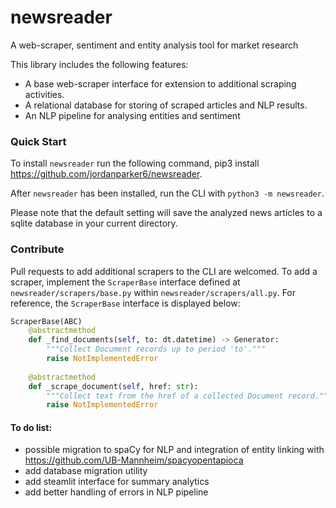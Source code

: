 # newsreader
A web-scraper, sentiment and entity analysis tool for market research

This library includes the following features:
- A base web-scraper interface for extension to additional scraping activities.
- A relational database for storing of scraped articles and NLP results.
- An NLP pipeline for analysing entities and sentiment

### Quick Start

To install `newsreader` run the following command, pip3 install https://github.com/jordanparker6/newsreader.

After `newsreader` has been installed, run the CLI with `python3 -m newsreader`.

Please note that the default setting will save the analyzed news articles to a sqlite database in your current directory.

### Contribute

Pull requests to add additional scrapers to the CLI are welcomed. To add a scraper, implement the `ScraperBase` interface defined at `newsreader/scrapers/base.py` within `newsreader/scrapers/all.py`. For reference, the `ScraperBase` interface is displayed below:

```python
ScraperBase(ABC)
    @abstractmethod
    def _find_documents(self, to: dt.datetime) -> Generator:
        """Collect Document records up to period 'to'."""
        raise NotImplementedError
    
    @abstractmethod
    def _scrape_document(self, href: str):
        """Collect text from the href of a collected Document record."""
        raise NotImplementedError
```

#### To do list:
- possible migration to spaCy for NLP and integration of entity linking with https://github.com/UB-Mannheim/spacyopentapioca
- add database migration utility
- add steamlit interface for summary analytics
- add better handling of errors in NLP pipeline